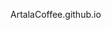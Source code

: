 ArtalaCoffee.github.io





<!DOCTYPE html>
<html lang="id">
<head>
  <meta charset="UTF-8">
  <meta name="viewport" content="width=device-width, initial-scale=1.0">
  <title>Artala Coffee</title>
  <link rel="stylesheet" href="style.css">
  <style>
    :root {
      --primary: #3c2f2f;         /* warna kopi gelap */
      --secondary: #c2a878;       /* warna krem/emas kopi */
      --background: #f9f6f1;      /* latar tenang */
      --accent: #8c5e3c;          /* aksen coklat hangat */
    }

    body {
      margin: 0;
      font-family: 'Segoe UI', sans-serif;
      background-color: var(--background);
      color: var(--primary);
    }

    header {
      background-color: var(--primary);
      color: var(--background);
      text-align: center;
      padding: 100px 20px;
    }

    header h1 {
      font-size: 48px;
      margin: 0;
    }

    header p {
      font-size: 20px;
      margin-top: 10px;
      color: var(--secondary);
    }

    nav {
      display: flex;
      justify-content: center;
      gap: 30px;
      background-color: var(--secondary);
      padding: 10px 0;
    }

    nav a {
      text-decoration: none;
      color: var(--primary);
      font-weight: bold;
    }

    section {
      padding: 40px 20px;
      max-width: 900px;
      margin: auto;
    }

    .menu {
      display: grid;
      grid-template-columns: repeat(auto-fit, minmax(250px, 1fr));
      gap: 20px;
    }

    .card {
      background-color: white;
      border-left: 5px solid var(--accent);
      border-radius: 12px;
      box-shadow: 0 2px 6px rgba(0,0,0,0.05);
      padding: 20px;
      transition: transform 0.2s;
    }

    .card:hover {
      transform: scale(1.02);
    }

    footer {
      text-align: center;
      font-size: 14px;
      padding: 20px;
      background-color: var(--secondary);
      color: var(--primary);
    }</style>

  
</head>
<body>
  <header>
     <img src="Artala.png" alt="Logo Artala.Coffee" style="width: 150px;">
    <h1>Artala.Coffee</h1>
    <p>Tenang di Luar, Fokus di Dalam</p>
  </header>

  <nav>
    <a href="#tentang">Tentang</a>
    <a href="#menu">Menu</a>
    <a href="#lokasi">Lokasi</a>
  </nav>

  <section id="tentang">
    <h2>Tentang Artala</h2>
    <p>Secara harfiah, "Artala" berarti orang yang memiliki cita-cita tinggi dan mulia seperti rembulan. Maka Artala.Coffee hadir sebagai tempat ngopi bagi mereka yang mengejar impian besar, namun tetap butuh jeda dan ketenangan.</p>

    <p>Artala.coffee lahir dari dua pikiran, ayah dan anak yang berbeda pandangan, tapi satu tujuan. Kenapa bisa begitu? Ya, itu bagian dari rahasianya… tapi yang pasti, dari perbedaan itu lahirlah satu visi: menciptakan ruang di mana mimpi dan kopi bisa tumbuh bersama.</p> 

<p>Nama Artala dipilih karena kami yakin bahwa seorang pemimpi yang mempunyai cita-cita tinggi layaknya rembulan (indah meski sulit dijangkau) selalu layak diperjuangkan.</p> 

<p>Artala dimulai pada Juni 2024 melalui GoFood, dan di Oktober 2025, hadir secara langsung di Pendem, Argomulyo.</p>

<p>Dengan hadirnya Artala, kami ingin lebih dari sekadar menjual kopi. Kami ingin menciptakan tempat di mana siapa pun bisa merasa "tenang di luar, fokus di dalam". Di Artala, kamu bisa beristirahat dari riuhnya dunia, menyalakan ide-ide yang sempat padam, atau sekadar menikmati diam ditemani aroma kopi.</p>

<p>Artala.coffee adalah rumah bagi mereka yang mencintai buku, seni, musik—dan tentu saja, kopi. Tempat bagi mereka yang punya mimpi, sedang mencarinya, atau sekadar ingin berhenti sejenak, lalu berjalan lagi.</p>
  </section>

  <section id="menu">
    <h2>Menu Kami</h2>
    <div class="menu">
      <div class="card"><h3>Amerikano</h3><p>Pahit jujur tanpa basa-basi.</p></div>
      <div class="card"><h3>Vietnam Drip</h3><p>Manis pelan, pahit belakangan—seperti ditinggal diam-diam.</p></div>
      <div class="card"><h3>Vanilla Latte</h3><p>Lembut dan manis, seperti harapan yang hampir jadi.</p></div>
      <div class="card"><h3>Caramel Macchiato</h3><p>Perpaduan manis dan bold yang bikin susah move on.</p></div>
      <div class="card"><h3>Mochacinno</h3><p>Kopi, susu, dan coklat dalam pelukan yang hangat.</p></div>
      <div class="card"><h3>Spanish Latte</h3><p>Susu manis dan espresso dalam rasa yang lembut dan creamy.</p></div>
      <div class="card"><h3>Spanish Aren Latte</h3><p>Tradisional bertemu modern dalam rasa manis yang membumi.</p></div>
      <div class="card"><h3>Capuccino</h3><p>Lembut berbusa, tapi tetap penuh karakter.</p></div>
      <div class="card"><h3>Cafelatte</h3><p>Rasa ringan dan hangat yang cocok untuk jeda harimu.</p></div>
      <div class="card"><h3>V60</h3><p>Diseduh perlahan, untuk kamu yang suka hal-hal sederhana tapi dalam.</p></div>
      <div class="card"><h3>Matcha (Non-Kopi)</h3><p>Bukan rasa rumput!</p></div>
      <div class="card"><h3>Coklat Latte (Non-Kopi)</h3><p>Manis lembut, seperti pelukan dalam bentuk minuman.</p></div>
      <div class="card"><h3>Kopi Mantan (Special)</h3><p>Dulu manis, sekarang dingin... tapi kamu tetap suka.</p></div>
      <div class="card"><h3>Kopi Langit Sore (Spesial)</h3><p>Sehangat senja, semanis perpisahan yang baik-baik.</p></div>
      <div class="card"><h3>Kopi Pagi (Menu spesial hari Sabtu)</h3><p>Pagi sederhana dengan rasa yang nggak pernah gagal.</p></div>
    </div>
  </section>

  <section id="lokasi">
    <h2>Lokasi & Jam Operasional</h2>
    <p>
      📍 Jl. ArgoBudoyo No.11, Pendem, Ledok, Kec. Argomulyo, Kota Salatiga, Jawa Tengah 50736<br>
      🕒 Selasa–Kamis: 17.00–22.00<br>
      🕒 Jumat: 14.00–22.00<br>
      🕒 Sabtu: 05.00-21.00<br>
      🕒 Minggu: 09.00-21.00<br>
      
      Senin tutup :D<br>
      <section id="instagram" style="text-align: center; margin-top: 30px;">
  <p>Temukan kami di Instagram:</p>
  <a href="https://www.instagram.com/artala.coffee" target="_blank" style="font-size: 18px; text-decoration: none; color: #b88c4f;">
    @artala.coffee
  </a>
</section>
    </p>
  </section>

  <footer>
    <p>© 2025 Artala.Coffee — kopi cita-cita tinggi.</p>
  </footer>
</body>
</html>
